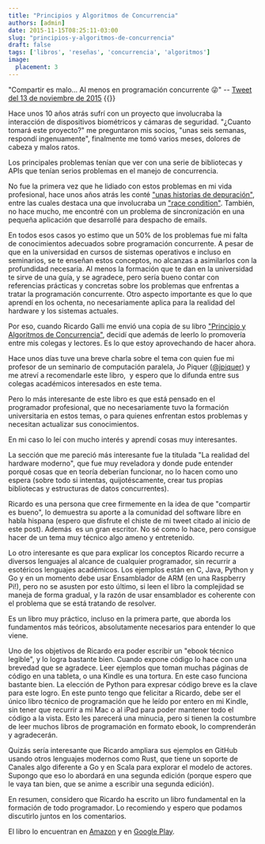 ```yaml
---
title: "Principios y Algoritmos de Concurrencia"
authors: [admin]
date: 2015-11-15T08:25:11-03:00
slug: "principios-y-algoritmos-de-concurrencia"
draft: false
tags: ['libros', 'reseñas', 'concurrencia', 'algoritmos']
image:
  placement: 3
---
```


"Compartir es malo\... Al menos en programación concurrente 😜" \--
[Tweet del 13 de noviembre de 2015](//twitter.com/lnds/status/665126995882328064)
{{<x user="lnds" id="665126995882328064">}}

Hace unos 10 años atrás sufrí con un proyecto que involucraba la
interacción de dispositivos biométricos y cámaras de seguridad.
"¿Cuanto tomará este proyecto?" me preguntaron mis socios, "unas seis
semanas, respondí ingenuamente", finalmente me tomó varios meses,
dolores de cabeza y malos ratos.

Los principales problemas tenían que ver con una serie de bibliotecas y
APIs que tenían serios problemas en el manejo de concurrencia.

No fue la primera vez que he lidiado con estos problemas en mi vida
profesional, hace unos años atrás les conté
["unas historias de depuración"](/blog/lnds/2010/08/21/historias-de-depuracion),
entre las cuales destaca una que involucraba un
["race condition"](//es.wikipedia.org/wiki/Condici%C3%B3n_de_carrera).
También, no hace mucho, me encontré con un problema de sincronización
en una pequeña aplicación que desarrollé para despacho de
emails.

En todos esos casos yo estimo que un 50% de los problemas fue mi falta
de conocimientos adecuados sobre programación concurrente. A pesar de
que en la universidad en cursos de sistemas operativos e incluso en
seminarios, se te enseñan estos conceptos, no alcanzas a asimilarlos con
la profundidad necesaria. Al menos la formación que te dan en la
universidad te sirve de una guía, y se agradece, pero sería bueno contar
con referencias prácticas y concretas sobre los problemas que enfrentas
a tratar la programación
concurrente.
Otro aspecto importante es que lo que aprendí en los ochenta, no
necesariamente aplica para la realidad del hardware y los sistemas
actuales.

Por eso, cuando Ricardo Galli me envió una copia de su libro
["Principio y Algoritmos de Concurrencia"](http://amzn.to/20V5Jqb),
decidí que además de leerlo lo promovería entre mis colegas y lectores.
Es lo que estoy aprovechando de hacer ahora.

Hace unos días tuve una breve charla sobre el tema con quien fue mi
profesor de un seminario de computación paralela, Jo Piquer
([\@jpiquer](//twitter.com/jpiquer)) y me atreví a recomendarle este
libro,  y espero que lo difunda entre sus colegas académicos interesados
en este tema.

Pero lo más interesante de este libro es que está pensado en el
programador profesional, que no necesariamente tuvo la formación
universitaria en estos temas, o para quienes enfrentan estos problemas y
necesitan actualizar sus conocimientos.

En mi caso lo leí con mucho interés y aprendí cosas muy interesantes.

La sección que me pareció más interesante fue la titulada "La realidad
del hardware moderno", que fue muy reveladora y donde pude entender
porqué cosas que en teoría deberían funcionar, no lo hacen como uno
espera (sobre todo si intentas, quijotéscamente, crear tus propias
bibliotecas y estructuras de datos concurrentes).

Ricardo es una persona que cree firmemente en la idea de que
"compartir es bueno", lo demuestra su aporte a la
comunidad del software libre en habla hispana (espero que disfrute el
chiste de mi tweet citado al inicio de este post). Además  es un gran
escritor. No sé como lo hace, pero consigue hacer de un tema muy técnico
algo ameno y entretenido.

Lo otro interesante es que para explicar los conceptos Ricardo recurre a
diversos lenguajes al alcance de cualquier programador, sin recurrir a
esotéricos lenguajes académicos. Los ejemplos están en C, Java, Python y
Go y en un momento debe usar Ensamblador de ARM (en una Raspberry Pi!),
pero no se asusten por esto último, si leen el libro la complejidad se
maneja de forma gradual, y la razón de usar ensamblador es coherente con
el problema que se está tratando de resolver.

Es un libro muy práctico, incluso en la primera parte, que aborda los
fundamentos más teóricos, absolutamente necesarios para entender lo que
viene.

Uno de los objetivos de Ricardo era poder escribir un "ebook técnico
legible", y lo logra bastante bien. Cuando expone código lo hace con
una brevedad que se agradece. Leer ejemplos que toman muchas páginas de
código en una tableta, o una Kindle es una tortura. En este caso
funciona bastante bien. La elección de Python para expresar código breve
es la clave para este logro. En este punto tengo que felicitar a
Ricardo, debe ser el único libro técnico de programación que he leído
por entero en mi Kindle, sin tener que recurrir a mi Mac o al iPad para
poder mantener todo el código a la vista. Esto les parecerá una minucia,
pero si tienen la costumbre de leer muchos libros de programación en
formato ebook, lo comprenderán y agradecerán.

Quizás sería interesante que Ricardo ampliara sus ejemplos en GitHub
usando otros lenguajes modernos como Rust, que tiene un soporte de
Canales algo diferente a Go y en Scala para explorar el modelo de
actores. Supongo que eso lo abordará en una segunda edición (porque
espero que le vaya tan bien, que se anime a escribir una segunda
edición).

En resumen, considero que Ricardo ha escrito un libro fundamental en la
formación de todo programador. Lo recomiendo y espero que podamos
discutirlo juntos en los comentarios.

El libro lo encuentran en [Amazon](//amzn.to/20V5Jqb) y en [Google
Play](//play.google.com/store/books/details?id=cLXfCQAAQBAJ).
